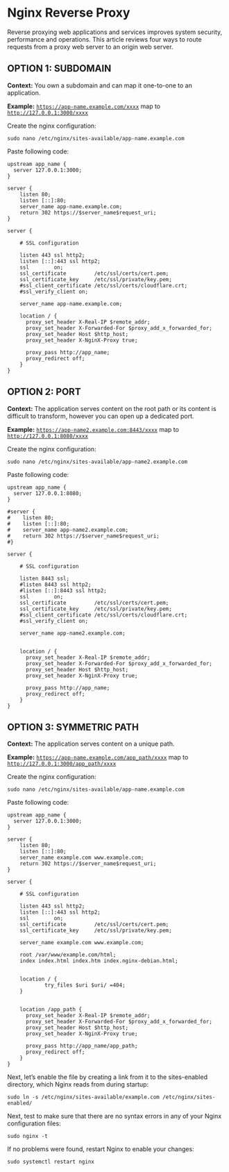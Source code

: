 # Nginx Reverse Proxy
Reverse proxying web applications and services improves system security, performance and operations. This article reviews four ways to route requests from a proxy web server to an origin web server.

## OPTION 1: SUBDOMAIN
**Context:** You own a subdomain and can map it one-to-one to an application.

**Example:** <code>https://app-name.example.com/xxxx</code> map to <code>http://127.0.0.1:3000/xxxx</code>

Create the nginx configuration:

```shell
sudo nano /etc/nginx/sites-available/app-name.example.com
```

Paste following code:

```nginx
upstream app_name {
  server 127.0.0.1:3000;
}

server {
    listen 80;
    listen [::]:80;
    server_name app-name.example.com;
    return 302 https://$server_name$request_uri;
}

server {

    # SSL configuration

    listen 443 ssl http2;
    listen [::]:443 ssl http2;
    ssl        on;
    ssl_certificate         /etc/ssl/certs/cert.pem;
    ssl_certificate_key     /etc/ssl/private/key.pem;
    #ssl_client_certificate /etc/ssl/certs/cloudflare.crt;
    #ssl_verify_client on;

    server_name app-name.example.com;

    location / {
      proxy_set_header X-Real-IP $remote_addr;
      proxy_set_header X-Forwarded-For $proxy_add_x_forwarded_for;
      proxy_set_header Host $http_host;
      proxy_set_header X-NginX-Proxy true;

      proxy_pass http://app_name;
      proxy_redirect off;
    }
}
```

## OPTION 2: PORT
**Context:** The application serves content on the root path or its content is difficult to transform, however you can open up a dedicated port.

**Example:** <code>https://app-name2.example.com:8443/xxxx</code> map to <code>http://127.0.0.1:8080/xxxx</code>

Create the nginx configuration:

```shell
sudo nano /etc/nginx/sites-available/app-name2.example.com
```

Paste following code:

```nginx
upstream app_name {
  server 127.0.0.1:8080;
}

#server {
#    listen 80;
#    listen [::]:80;
#    server_name app-name2.example.com;
#    return 302 https://$server_name$request_uri;
#}

server {

    # SSL configuration

    listen 8443 ssl;
    #listen 8443 ssl http2;
    #listen [::]:8443 ssl http2;
    ssl        on;
    ssl_certificate         /etc/ssl/certs/cert.pem;
    ssl_certificate_key     /etc/ssl/private/key.pem;
    #ssl_client_certificate /etc/ssl/certs/cloudflare.crt;
    #ssl_verify_client on;

    server_name app-name2.example.com;


    location / {
      proxy_set_header X-Real-IP $remote_addr;
      proxy_set_header X-Forwarded-For $proxy_add_x_forwarded_for;
      proxy_set_header Host $http_host;
      proxy_set_header X-NginX-Proxy true;

      proxy_pass http://app_name;
      proxy_redirect off;
    }
}
```

## OPTION 3: SYMMETRIC PATH
**Context:** The application serves content on a unique path.

**Example:** <code>https://app-name.example.com/app_path/xxxx</code> map to <code>http://127.0.0.1:3000/app_path/xxxx</code>

Create the nginx configuration:

```shell
sudo nano /etc/nginx/sites-available/app-name.example.com
```

Paste following code:

```nginx
upstream app_name {
  server 127.0.0.1:3000;
}

server {
    listen 80;
    listen [::]:80;
    server_name example.com www.example.com;
    return 302 https://$server_name$request_uri;
}

server {

    # SSL configuration

    listen 443 ssl http2;
    listen [::]:443 ssl http2;
    ssl        on;
    ssl_certificate         /etc/ssl/certs/cert.pem;
    ssl_certificate_key     /etc/ssl/private/key.pem;

    server_name example.com www.example.com;

    root /var/www/example.com/html;
    index index.html index.htm index.nginx-debian.html;


    location / {
            try_files $uri $uri/ =404;
    }


    location /app_path {
      proxy_set_header X-Real-IP $remote_addr;
      proxy_set_header X-Forwarded-For $proxy_add_x_forwarded_for;
      proxy_set_header Host $http_host;
      proxy_set_header X-NginX-Proxy true;

      proxy_pass http://app_name/app_path;
      proxy_redirect off;
    }
}
```

Next, let’s enable the file by creating a link from it to the sites-enabled directory, which Nginx reads from during startup:

```shell
sudo ln -s /etc/nginx/sites-available/example.com /etc/nginx/sites-enabled/
```

Next, test to make sure that there are no syntax errors in any of your Nginx configuration files:

```shell
sudo nginx -t
```

If no problems were found, restart Nginx to enable your changes:

```shell
sudo systemctl restart nginx
```
